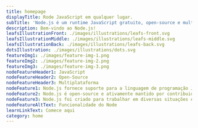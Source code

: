 ```yaml
---
title: homepage
displayTitle: Rode JavaScript em qualquer lugar.
subTitle: 'Node.js é um runtime JavaScript gratuito, open-source e multiplaforma que permite que desenvolvedores escrevam CLIs e execute JavaScript no servidor sem a utilização de um browser.'
description: Bem-vindo ao Node.js!
leafsIllustrationFront: ./images/illustrations/leafs-front.svg
leafsIllustrationMiddle: ./images/illustrations/leafs-middle.svg
leafsIllustrationBack: ./images/illustrations/leafs-back.svg
dotsIllustration: ./images/illustrations/dots.svg
featureImg1: ./images/feature-img-1.png
featureImg2: ./images/feature-img-2.png
featureImg3: ./images/feature-img-3.png
nodeFeatureHeader1: JavaScript
nodeFeatureHeader2: Open-Source
nodeFeatureHeader3: Multiplataforma
nodeFeature1: Node.js fornece suporte para a linguagem de programação JavaScript
nodeFeature2: Node.js é open-source e ativamente mantido por contribuidores globais
nodeFeature3: Node.js foi criado para trabalhar em diversas situações e plataformas distintas
nodeFeatureAltText: Funcionalidade do Node
learnLinkText: Comece aqui
category: home
---
```

